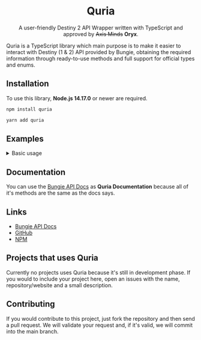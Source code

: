 <h1 align="center">Quria</h1>
<p align="center">A user-friendly Destiny 2 API Wrapper written with TypeScript and approved by <s>Axis Minds</s> <b>Oryx</b>.</p>

<p>Quria is a TypeScript library which main purpose is to make it easier to interact with Destiny (1 & 2) API provided by Bungie, obtaining the required information through ready-to-use methods and full support for official types and enums.</p>

<h2>Installation</h2>

<p>To use this library, <b>Node.js 14.17.0</b> or newer are required.</p>

```sh
npm install quria

yarn add quria
```

<h2>Examples</h2>

<details>
  <summary>Basic usage</summary>

```js
const QuriaAPI = require("quria");
const quria = new QuriaAPI({
  API_KEY: "your-api-key-here",
});

quria.destiny2
  .GetDestinyManifest()
  .then((res) => {
    console.log(res.Response);
  })
  .catch((error) => {
    console.error(error);
  });
```

</details>

<h2>Documentation</h2>

You can use the [Bungie API Docs](https://bungie-net.github.io/multi/) as **Quria Documentation** because all of it's methods are the same as the docs says.

<h2>Links</h2>

- [Bungie API Docs](https://bungie-net.github.io/multi/)
- [GitHub](https://github.com/FraWolf/quria/)
- [NPM](https://www.npmjs.com/package/quria)

<h2>Projects that uses Quria</h2>

Currently no projects uses Quria because it's still in development phase. If you would to include your project here, open an issues with the name, repository/website and a small description.

<h2>Contributing</h2>

If you would contribute to this project, just fork the repository and then send a pull request. We will validate your request and, if it's valid, we will commit into the main branch.
